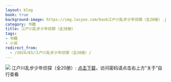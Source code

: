 ```yaml
---
layout: blog
book: true
background-image: https://img.locyoo.com/book江户川乱步少年侦探（全20册）.jpg
category: 书籍
title: 江户川乱步少年侦探（全20册）
tags:
- 书籍
- 小说
redirect_from:
  - /2024/03/江户川乱步少年侦探（全20册）/
---
```

![](https://img.locyoo.com/book江户川乱步少年侦探（全20册）.jpg)
江户川乱步少年侦探（全20册）: <a name = "ref1" href="https://url18.ctfile.com/f/50983618-1345418635-05a411?p=3619">点击下载</a>，访问密码请点击右上方“关于”自行查看